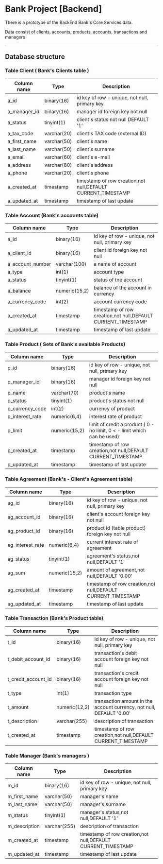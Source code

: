 # Bank Project [Backend]

 There is a prototype of the BackEnd Bank's Core Services data.

 Data consist of clients, accounts, products, accounts, transactions and managers
___
## Database structure

### Table Client ( Bank's Clients table )

| Column name | Type        | Description                                                  |
|-------------|-------------|--------------------------------------------------------------|
| a_id        | binary(16)  | id key of row - unique, not null, primary key                |
| a_manager_id| binary(16)  | manager id foreign key not null                              |
| a_status    | tinyint(1)  | client's status     not null    DEFAULT '1'                  |
| a_tax_code  | varchar(20) | client's TAX code (external ID)                              |
| a_first_name| varchar(50) | client's name                                                |
| a_last_name | varchar(50) | client's surname                                             |
| a_email     | varchar(60) | client's e-mail                                              |
| a_address   | varchar(80) | client's address                                             |
| a_phone     | varchar(20) | client's phone                                               |
| a_created_at| timestamp   | timestamp of row creation,not null,DEFAULT CURRENT_TIMESTAMP |
| a_updated_at| timestamp   | timestamp of last update                                     |



### Table Account (Bank's accounts table)

| Column name      | Type          | Description                                                  |
|------------------|---------------|--------------------------------------------------------------|
| a_id             | binary(16)    | id key of row - unique, not null, primary key                |
| a_client_id      | binary(16)    | client id   foreign key  not null                            |         
| a_account_number | varchar(100)  | a name of account                                            |                              
| a_type           | int(1)        | account type                                                 |                                   
| a_status         | tinyint(1)    | status of tne account                                        |                          
| a_balance        | numeric(15,2) | balance of the account in currency                           | 
| a_currency_code  | int(2)        | account currency code                                        |                          
| a_created_at     | timestamp     | timestamp of row creation,not null,DEFAULT CURRENT_TIMESTAMP |
| a_updated_at     | timestamp     | timestamp of last update                                     |

### Table Product ( Sets of Bank's available Products)
| Column name     | Type          | Description                                                              |
|-----------------|---------------|--------------------------------------------------------------------------|
| p_id            | binary(16)    | id key of row - unique, not null, primary key                            |
| p_manager_id    | binary(16)    | manager id   foreign key   not null                                      |
| p_name          | varchar(70)   | product's name                                                           |
| p_status        | tinyint(1)    | product's status         not null                                        |
| p_currency_code | int(2)        | currency of product                                                      |
| p_interest_rate | numeric(6,4)  | interest rate of product                                                 |
| p_limit         | numeric(15,2) | limit of credit a product ( 0 - no limit, 0 < - limit which can be used) |
| p_created_at    | timestamp     | timestamp of row creation,not null,DEFAULT CURRENT_TIMESTAMP             |
| p_updated_at    | timestamp     | timestamp of last update                                                 |

### Table Agreement (Bank's - Client's  Agreement table)

| Column name       | Type          | Description                                                  |
|-------------------|---------------|--------------------------------------------------------------|
| ag_id             | binary(16)    | id key of row - unique, not null, primary key                |
| ag_account_id     | binary(16)    | client's account  foreign key not null                       | 
| ag_product_id     | binary(16)    | product id (table product) foreign key not null              | 
| ag_interest_rate  | numeric(6,4)	 | current interest rate of agreement                           | 
| ag_status         | tinyint(1)    | agreement's status,not null,DEFAULT '1'                      | 
| ag_sum            | numeric(15,2) | amount of agreement,not null,DEFAULT '0.00'                  | 
| ag_created_at     | timestamp     | timestamp of row creation,not null,DEFAULT CURRENT_TIMESTAMP | 
| ag_updated_at     | timestamp     | timestamp of last update                                     | 

 ### Table Transaction (Bank's Product table) 

| Column name          | Type          | Description                                                          |
|----------------------|---------------|----------------------------------------------------------------------|
| 	t_id                | binary(16)    | id key of row - unique, not null, primary key                        | 
| 	t_debit_account_id  | binary(16)    | transaction's debit account foreign key not null                     | 
| 	t_credit_account_id | binary(16)    | transaction's credit account foreign key not null                    | 
| 	t_type              | int(1)        | transaction type                                                     | 
| 	t_amount            | numeric(12,2) | transaction amount in the account currency, not null, DEFAULT '0.00' | 
| 	t_description       | varchar(255)  | description of transaction                                           | 
| 	t_created_at        | timestamp     | timestamp of row creation,not null,DEFAULT CURRENT_TIMESTAMP         | 

 ### Table Manager (Bank's managers )

| Column name    | Type         | Description                                                  |
|----------------|--------------|--------------------------------------------------------------|
| 	m_id          | binary(16)   | id key of row - unique, not null, primary key                | 
| 	m_first_name  | varchar(50)  | manager's name                                               | 
| 	m_last_name   | varchar(50)  | manager's surname                                            | 
| 	m_status      | tinyint(1)   | manager's status,not null,DEFAULT '1'                        | 
| 	m_description | varchar(255) | description of transaction                                   | 
| 	m_created_at  | timestamp    | timestamp of row creation,not null,DEFAULT CURRENT_TIMESTAMP |
| m_updated_at   | timestamp    | timestamp of last update                                     | 